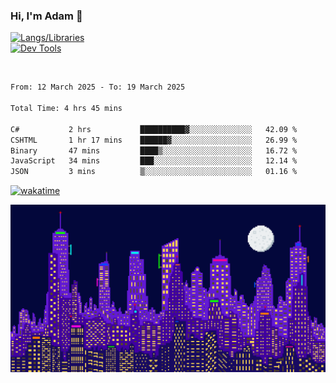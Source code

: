 ### Hi, I'm Adam 👋

[![Langs/Libraries](https://skillicons.dev/icons?i=cs,dotnet,js,css,html,sass,ts,jquery,bootstrap)](https://skillicons.dev)
<br/>
[![Dev Tools](https://skillicons.dev/icons?i=git,github,githubactions,visualstudio)](https://skillicons.dev)

<br/>

<!--START_SECTION:waka-->

```txt
From: 12 March 2025 - To: 19 March 2025

Total Time: 4 hrs 45 mins

C#           2 hrs           ██████████▓░░░░░░░░░░░░░░   42.09 %
CSHTML       1 hr 17 mins    ██████▓░░░░░░░░░░░░░░░░░░   26.99 %
Binary       47 mins         ████▒░░░░░░░░░░░░░░░░░░░░   16.72 %
JavaScript   34 mins         ███░░░░░░░░░░░░░░░░░░░░░░   12.14 %
JSON         3 mins          ▒░░░░░░░░░░░░░░░░░░░░░░░░   01.16 %
```

<!--END_SECTION:waka-->

[![wakatime](https://wakatime.com/badge/user/2234bda2-efd3-47c5-8724-79108edfe9aa.svg)](https://wakatime.com/@2234bda2-efd3-47c5-8724-79108edfe9aa)

![Pixelated city at night](./media/city.gif)
